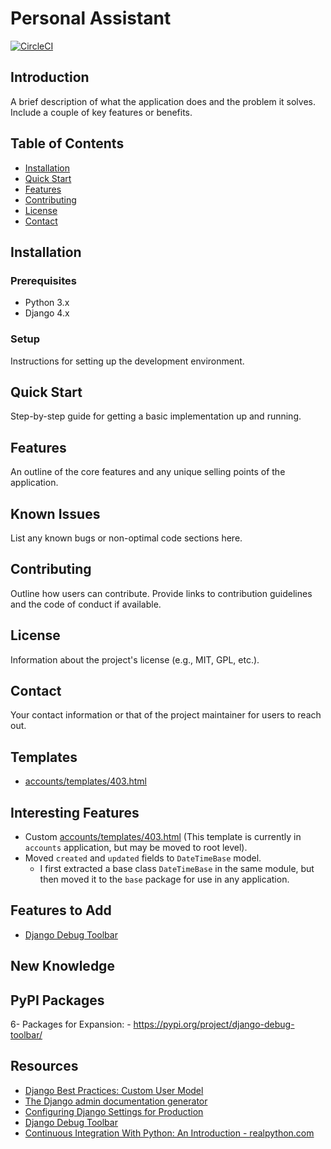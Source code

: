 # Personal Assistant

[![CircleCI](https://dl.circleci.com/status-badge/img/circleci/Y1ZCzLfk7VvFxn1NaACyjS/FZvaTruzWGoti9qPSq8dwz/tree/main.svg?style=shield&circle-token=32275bd7053ab434c1bc1e8db9c3774469e0837c)](https://dl.circleci.com/status-badge/redirect/circleci/Y1ZCzLfk7VvFxn1NaACyjS/FZvaTruzWGoti9qPSq8dwz/tree/main)

## Introduction
A brief description of what the application does and the problem it solves. Include a couple of key features or benefits.

## Table of Contents
- [Installation](#installation)
- [Quick Start](#quick-start)
- [Features](#features)
- [Contributing](#contributing)
- [License](#license)
- [Contact](#contact)

## Installation
### Prerequisites
- Python 3.x
- Django 4.x
### Setup
Instructions for setting up the development environment.

## Quick Start
Step-by-step guide for getting a basic implementation up and running.

## Features
An outline of the core features and any unique selling points of the application.

## Known Issues
List any known bugs or non-optimal code sections here.

## Contributing
Outline how users can contribute. Provide links to contribution guidelines and the code of conduct if available.

## License
Information about the project's license (e.g., MIT, GPL, etc.).

## Contact
Your contact information or that of the project maintainer for users to reach out.

## Templates
- [accounts/templates/403.html](https://github.com/brucestull/personal-assistant/blob/main/accounts/templates/403.html)

## Interesting Features

- Custom [accounts/templates/403.html](https://github.com/brucestull/personal-assistant/blob/main/accounts/templates/403.html) (This template is currently in `accounts` application, but may be moved to root level).
- Moved `created` and `updated` fields to `DateTimeBase` model.
    - I first extracted a base class `DateTimeBase` in the same module, but then moved it to the `base` package for use in any application.

## Features to Add
- [Django Debug Toolbar](https://django-debug-toolbar.readthedocs.io/en/latest/)

## New Knowledge

## PyPI Packages

6- Packages for Expansion:
    - <https://pypi.org/project/django-debug-toolbar/>

## Resources
- [Django Best Practices: Custom User Model](https://learndjango.com/tutorials/django-custom-user-model)
- [The Django admin documentation generator](https://docs.djangoproject.com/en/4.2/ref/contrib/admin/admindocs/)
- [Configuring Django Settings for Production](https://thinkster.io/tutorials/configuring-django-settings-for-production)
- [Django Debug Toolbar](https://django-debug-toolbar.readthedocs.io/en/latest/)
- [Continuous Integration With Python: An Introduction - realpython.com](https://realpython.com/python-continuous-integration/)
